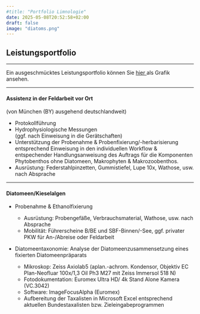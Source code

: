 ```yaml
---
#title: "Portfolio Limnologie"
date: 2025-05-08T20:52:58+02:00
draft: false
image: "diatoms.png"
---
```

## Leistungsportfolio 
___


Ein ausgeschmücktes Leistungsportfolio können Sie [hier ](/images/portfolio-limno.jpg/) als Grafik ansehen. 
___

#### Assistenz in der Feldarbeit vor Ort  
   (von München (BY) ausgehend deutschlandweit) 
* Protokollführung
* Hydrophysiologische Messungen  
    (ggf. nach Einweisung in die Gerätschaften)
* Unterstützung der Probenahme & Probenfixierung/-herbarisierung entsprechend Einweisung in den individuellen Workflow & entspechender Handlungsanweisung des Auftrags für die Komponenten Phytobenthos ohne Diatomeen, Makrophyten & Makrozoobenthos. 
* Ausrüstung: Federstahlpinzetten, Gummistiefel, Lupe 10x, Wathose, usw. nach Absprache
___

#### Diatomeen/Kieselalgen
* Probenahme & Ethanolfixierung
   * Ausrüstung: Probengefäße, Verbrauchsmaterial, Wathose, usw. nach Absprache
   * Mobilität: Führerscheine B/BE und SBF-Binnen/-See, ggf. privater PKW für An-/Abreise oder Feldarbeit

*  Diatomeentaxonomie: Analyse der Diatomeenzusammensetzung eines fixierten Diatomeenpräparats
   * Mikroskop: Zeiss Axiolab5 (aplan.-achrom. Kondensor, Objektiv EC Plan-Neofluar 100x/1,3 Oil Ph3 M27 mit Zeiss Immersol 518 N)
    * Fotodokumentation: Euromex Ultra HD/ 4k Stand Alone Kamera (VC.3042)
    * Software: ImageFocusAlpha (Euromex)
    * Aufbereitung der Taxalisten in Microsoft Excel entsprechend aktuellen Bundestaxalisten bzw. Zieleingabeprogrammen  
